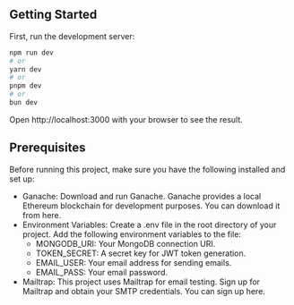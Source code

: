 ## Getting Started

First, run the development server:

```bash
npm run dev
# or
yarn dev
# or
pnpm dev
# or
bun dev
```

Open http://localhost:3000 with your browser to see the result.

## Prerequisites

Before running this project, make sure you have the following installed and set up:

* Ganache: Download and run Ganache. Ganache provides a local Ethereum blockchain for development purposes. You can download it from here.
* Environment Variables: Create a .env file in the root directory of your project. Add the following environment variables to the file:
  * MONGODB_URI: Your MongoDB connection URI.
  * TOKEN_SECRET: A secret key for JWT token generation.
  * EMAIL_USER: Your email address for sending emails.
  * EMAIL_PASS: Your email password.
* Mailtrap: This project uses Mailtrap for email testing. Sign up for Mailtrap and obtain your SMTP credentials. You can sign up here.
